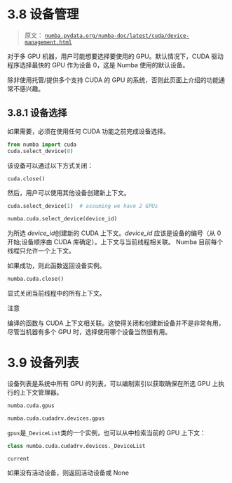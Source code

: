 # 3.8 设备管理

> 原文： [`numba.pydata.org/numba-doc/latest/cuda/device-management.html`](http://numba.pydata.org/numba-doc/latest/cuda/device-management.html)

对于多 GPU 机器，用户可能想要选择要使用的 GPU。默认情况下，CUDA 驱动程序选择最快的 GPU 作为设备 0，这是 Numba 使用的默认设备。

除非使用托管/提供多个支持 CUDA 的 GPU 的系统，否则此页面上介绍的功能通常不感兴趣。

## 3.8.1 设备选择

如果需要，必须在使用任何 CUDA 功能之前完成设备选择。

```py
from numba import cuda
cuda.select_device(0)

```

该设备可以通过以下方式关闭：

```py
cuda.close()

```

然后，用户可以使用其他设备创建新上下文。

```py
cuda.select_device(1)  # assuming we have 2 GPUs

```

```py
numba.cuda.select_device(device_id)
```

为所选 *device_id*创建新的 CUDA 上下文。*device_id* 应该是设备的编号（从 0 开始;设备顺序由 CUDA 库确定）。上下文与当前线程相关联。 Numba 目前每个线程只允许一个上下文。

如果成功，则此函数返回设备实例。

```py
numba.cuda.close()
```

显式关闭当前线程中的所有上下文。

注意

编译的函数与 CUDA 上下文相关联。这使得关闭和创建新设备并不是非常有用，尽管当机器有多个 GPU 时，选择使用哪个设备当然很有用。

# 3.9 设备列表

设备列表是系统中所有 GPU 的列表，可以编制索引以获取确保在所选 GPU 上执行的上下文管理器。

```py
numba.cuda.gpus
```

```py
numba.cuda.cudadrv.devices.gpus
```

`gpus`是`_DeviceList`类的一个实例，也可以从中检索当前的 GPU 上下文：

```py
class numba.cuda.cudadrv.devices._DeviceList
```

```py
current
```

如果没有活动设备，则返回活动设备或 None